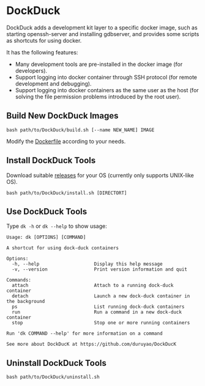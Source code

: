 # DockDuck

DockDuck adds a development kit layer to a specific docker image, such as starting openssh-server and installing gdbserver, and provides some scripts as shortcuts for using docker.

It has the following features:

- Many development tools are pre-installed in the docker image (for developers).
- Support logging into docker container through SSH protocol (for remote development and debugging).
- Support logging into docker containers as the same user as the host (for solving the file permission problems introduced by the root user).

## Build New DockDuck Images

```shell
bash path/to/DockDuck/build.sh [--name NEW_NAME] IMAGE
```

Modify the [Dockerfile](./Dockerfile) according to your needs.

## Install DockDuck Tools

Download suitable [releases](https://github.com/duruyao/DockDuck/releases) for your OS (currently only supports UNIX-like OS).

```shell
bash path/to/DockDuck/install.sh [DIRECTORT]
```

## Use DockDuck Tools

Type `dk -h` or `dk --help` to show usage:

```shell
Usage: dk [OPTIONS] [COMMAND]

A shortcut for using dock-duck containers

Options:
  -h, --help                    Display this help message
  -v, --version                 Print version information and quit

Commands:
  attach                        Attach to a running dock-duck container
  detach                        Launch a new dock-duck container in the background
  ps                            List running dock-duck containers
  run                           Run a command in a new dock-duck container
  stop                          Stop one or more running containers

Run 'dk COMMAND --help' for more information on a command

See more about DockDucK at https://github.com/duruyao/DockDucK

```

## Uninstall DockDuck Tools

```shell
bash path/to/DockDuck/uninstall.sh
```
